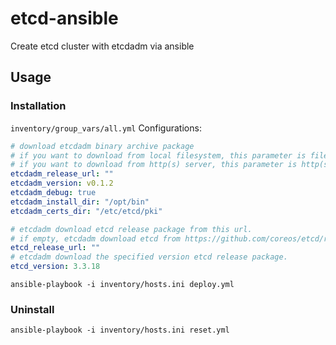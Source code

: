 # etcd-ansible
Create etcd cluster with etcdadm via ansible

## Usage

### Installation

`inventory/group_vars/all.yml` Configurations:

```yaml
# download etcdadm binary archive package
# if you want to download from local filesystem, this parameter is file path, such as "/root/etcdadm-v0.1.2.tar.gz".
# if you want to download from http(s) server, this parameter is http(s) url, such as "http://x.x.x.x/etcdadm-v0.1.2.tar.gz".
etcdadm_release_url: ""
etcdadm_version: v0.1.2
etcdadm_debug: true
etcdadm_install_dir: "/opt/bin"
etcdadm_certs_dir: "/etc/etcd/pki"

# etcdadm download etcd release package from this url.
# if empty, etcdadm download etcd from https://github.com/coreos/etcd/releases/download.
etcd_release_url: ""
# etcdadm download the specified version etcd release package.
etcd_version: 3.3.18
```

`ansible-playbook -i inventory/hosts.ini deploy.yml`

### Uninstall

`ansible-playbook -i inventory/hosts.ini reset.yml`